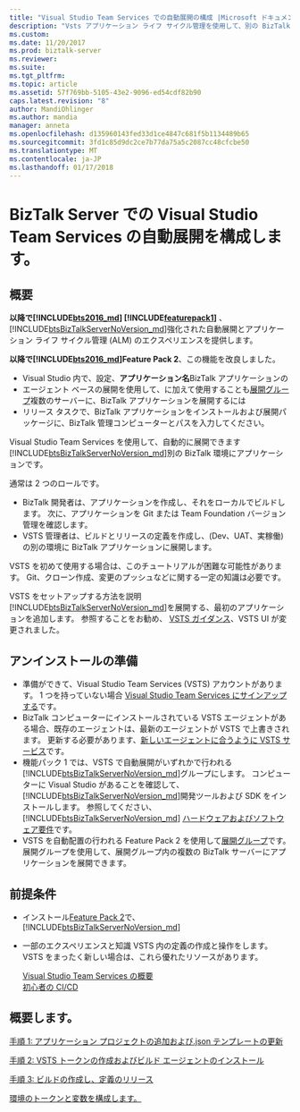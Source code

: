 ```yaml
---
title: "Visual Studio Team Services での自動展開の構成 |Microsoft ドキュメント"
description: "Vsts アプリケーション ライフ サイクル管理を使用して、別の BizTalk 環境にアプリケーションを展開する BizTalk Feature Pack をインストールします。"
ms.custom: 
ms.date: 11/20/2017
ms.prod: biztalk-server
ms.reviewer: 
ms.suite: 
ms.tgt_pltfrm: 
ms.topic: article
ms.assetid: 57f769bb-5105-43e2-9096-ed54cdf82b90
caps.latest.revision: "8"
author: MandiOhlinger
ms.author: mandia
manager: anneta
ms.openlocfilehash: d135960143fed33d1ce4847c681f5b1134489b65
ms.sourcegitcommit: 3fd1c85d9dc2ce7b77da75a5c2087cc48cfcbe50
ms.translationtype: MT
ms.contentlocale: ja-JP
ms.lasthandoff: 01/17/2018
---
```

# <a name="configure-automatic-deployment-with-visual-studio-team-services-in-biztalk-server"></a>BizTalk Server での Visual Studio Team Services の自動展開を構成します。

## <a name="overview"></a>概要

**以降で[!INCLUDE[bts2016_md](../includes/bts2016-md.md)] [!INCLUDE[featurepack1](../includes/featurepack1.md)]** 、[!INCLUDE[btsBizTalkServerNoVersion_md](../includes/btsbiztalkservernoversion-md.md)]強化された自動展開とアプリケーション ライフ サイクル管理 (ALM) のエクスペリエンスを提供します。 

**以降で[!INCLUDE[bts2016_md](../includes/bts2016-md.md)]Feature Pack 2**、この機能を改良しました。

* Visual Studio 内で、設定、**アプリケーション名**BizTalk アプリケーションの
* エージェント ベースの展開を使用して、に加えて使用することも[展開グループ](https://docs.microsoft.com/vsts/build-release/concepts/definitions/release/deployment-groups/index)複数のサーバーに、BizTalk アプリケーションを展開するには
* リリース タスクで、BizTalk アプリケーションをインストールおよび展開パッケージに、BizTalk 管理コンピューターとパスを入力してください。

Visual Studio Team Services を使用して、自動的に展開できます[!INCLUDE[btsBizTalkServerNoVersion_md](../includes/btsbiztalkservernoversion-md.md)]別の BizTalk 環境にアプリケーションです。 

通常は 2 つのロールです。

- BizTalk 開発者は、アプリケーションを作成し、それをローカルでビルドします。 次に、アプリケーションを Git または Team Foundation バージョン管理を確認します。
- VSTS 管理者は、ビルドとリリースの定義を作成し、(Dev、UAT、実稼働) の別の環境に BizTalk アプリケーションに展開します。

VSTS を初めて使用する場合は、このチュートリアルが困難な可能性があります。 Git、クローン作成、変更のプッシュなどに関する一定の知識は必要です。 

VSTS をセットアップする方法を説明[!INCLUDE[btsBizTalkServerNoVersion_md](../includes/btsbiztalkservernoversion-md.md)]を展開する、最初のアプリケーションを追加します。 参照することをお勧め、 [VSTS ガイダンス](https://docs.microsoft.com/vsts/user-guide/)、VSTS UI が変更されました。 

## <a name="before-you-begin"></a>アンインストールの準備

* 準備ができて、Visual Studio Team Services (VSTS) アカウントがあります。 1 つを持っていない場合 [Visual Studio Team Services にサインアップする](https://www.visualstudio.com/docs/setup-admin/team-services/sign-up-for-visual-studio-team-services)です。
* BizTalk コンピューターにインストールされている VSTS エージェントがある場合、既存のエージェントは、最新のエージェントが VSTS で上書きされます。 更新する必要があります、[新しいエージェントに合うように VSTS サービス](https://www.visualstudio.com/docs/build/actions/agents/v2-windows#replace-an-agent)です。
* 機能パック 1 では、VSTS で自動展開がいずれかで行われる[!INCLUDE[btsBizTalkServerNoVersion_md](../includes/btsbiztalkservernoversion-md.md)]グループにします。 コンピューターに Visual Studio があることを確認して、[!INCLUDE[btsBizTalkServerNoVersion_md](../includes/btsbiztalkservernoversion-md.md)]開発ツールおよび SDK をインストールします。 参照してください、 [!INCLUDE[btsBizTalkServerNoVersion_md](../includes/btsbiztalkservernoversion-md.md)] [ハードウェアおよびソフトウェア要件](../install-and-config-guides/hardware-and-software-requirements-for-biztalk-server-2016.md)です。
* VSTS を自動配置の行われる Feature Pack 2 を使用して[展開グループ](https://docs.microsoft.com/vsts/build-release/concepts/definitions/release/deployment-groups/howto-deployment-groups)です。 展開グループを使用して、展開グループ内の複数の BizTalk サーバーにアプリケーションを展開できます。

## <a name="prerequisites"></a>前提条件

* インストール[Feature Pack 2](https://aka.ms/bts2016fp2)で、[!INCLUDE[btsBizTalkServerNoVersion_md](../includes/btsbiztalkservernoversion-md.md)]
* 一部のエクスペリエンスと知識 VSTS 内の定義の作成と操作をします。 VSTS をまったく新しい場合は、これら優れたリソースがあります。 

  [Visual Studio Team Services の概要](https://www.visualstudio.com/docs/overview)  
  [初心者の CI/CD](https://www.visualstudio.com/docs/build/get-started/ci-cd-part-1)

## <a name="get-started"></a>概要します。
[手順 1: アプリケーション プロジェクトの追加および.json テンプレートの更新](feature-pack-add-application-project.md)  

[手順 2: VSTS トークンの作成およびビルド エージェントのインストール](feature-pack-create-vsts-token.md)

[手順 3: ビルドの作成し、定義のリリース](feature-pack-add-build-release-definitions.md)

[環境のトークンと変数を構成します。](configure-environmental-tokens-and-variables-for-automatic-deployment.md)